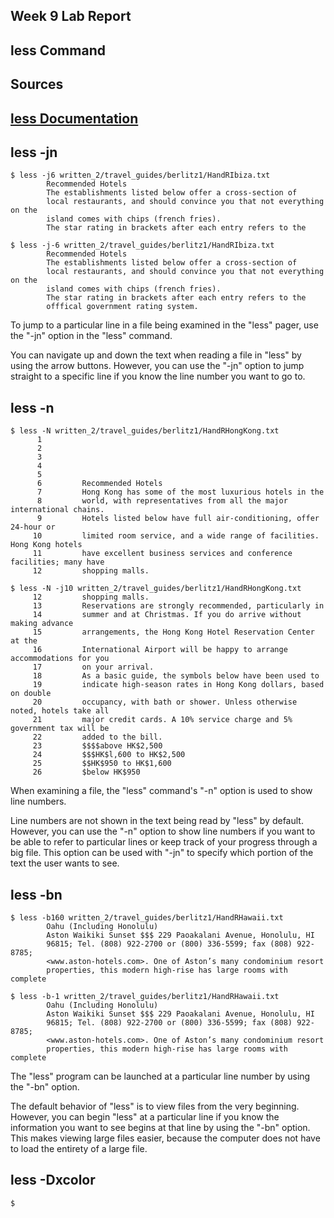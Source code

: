 **Week 9 Lab Report**
---
less Command
---

**Sources**
---
[less Documentation](https://man7.org/linux/man-pages/man1/less.1.html)
---

**less -jn**
---
```
$ less -j6 written_2/travel_guides/berlitz1/HandRIbiza.txt
        Recommended Hotels
        The establishments listed below offer a cross-section of
        local restaurants, and should convince you that not everything on the
        island comes with chips (french fries).
        The star rating in brackets after each entry refers to the
```
```
$ less -j-6 written_2/travel_guides/berlitz1/HandRIbiza.txt
        Recommended Hotels
        The establishments listed below offer a cross-section of
        local restaurants, and should convince you that not everything on the
        island comes with chips (french fries).
        The star rating in brackets after each entry refers to the
        offfical government rating system.
```

To jump to a particular line in a file being examined in the "less" pager, use the "-jn" option in the "less" command.

You can navigate up and down the text when reading a file in "less" by using the arrow buttons. However, you can use the "-jn" option to jump straight to a specific line if you know the line number you want to go to.

**less -n**
---
```
$ less -N written_2/travel_guides/berlitz1/HandRHongKong.txt
      1 
      2   
      3   
      4     
      5         
      6         Recommended Hotels
      7         Hong Kong has some of the most luxurious hotels in the
      8         world, with representatives from all the major international chains.
      9         Hotels listed below have full air-conditioning, offer 24-hour or
     10         limited room service, and a wide range of facilities. Hong Kong hotels
     11         have excellent business services and conference facilities; many have
     12         shopping malls.
```
```
$ less -N -j10 written_2/travel_guides/berlitz1/HandRHongKong.txt
     12         shopping malls.
     13         Reservations are strongly recommended, particularly in
     14         summer and at Christmas. If you do arrive without making advance
     15         arrangements, the Hong Kong Hotel Reservation Center at the
     16         International Airport will be happy to arrange accommodations for you
     17         on your arrival.
     18         As a basic guide, the symbols below have been used to
     19         indicate high-season rates in Hong Kong dollars, based on double
     20         occupancy, with bath or shower. Unless otherwise noted, hotels take all
     21         major credit cards. A 10% service charge and 5% government tax will be
     22         added to the bill.
     23         $$$$above HK$2,500
     24         $$$HK$l,600 to HK$2,500
     25         $$HK$950 to HK$1,600
     26         $below HK$950
```

When examining a file, the "less" command's "-n" option is used to show line numbers.

Line numbers are not shown in the text being read by "less" by default. However, you can use the "-n" option to show line numbers if you want to be able to refer to particular lines or keep track of your progress through a big file. This option can be used with "-jn" to specify which portion of the text the user wants to see.

**less -bn**
---
```
$ less -b160 written_2/travel_guides/berlitz1/HandRHawaii.txt
        Oahu (Including Honolulu)
        Aston Waikiki Sunset $$$ 229 Paoakalani Avenue, Honolulu, HI
        96815; Tel. (808) 922-2700 or (800) 336-5599; fax (808) 922-8785;
        <www.aston-hotels.com>. One of Aston’s many condominium resort
        properties, this modern high-rise has large rooms with complete 
```
```
$ less -b-1 written_2/travel_guides/berlitz1/HandRHawaii.txt
        Oahu (Including Honolulu)
        Aston Waikiki Sunset $$$ 229 Paoakalani Avenue, Honolulu, HI
        96815; Tel. (808) 922-2700 or (800) 336-5599; fax (808) 922-8785;
        <www.aston-hotels.com>. One of Aston’s many condominium resort
        properties, this modern high-rise has large rooms with complete 
```

The "less" program can be launched at a particular line number by using the "-bn" option.

The default behavior of "less" is to view files from the very beginning. However, you can begin "less" at a particular line if you know the information you want to see begins at that line by using the "-bn" option. This makes viewing large files easier, because the computer does not have to load the entirety of a large file.

**less -Dxcolor**
---
```
$ 
```
